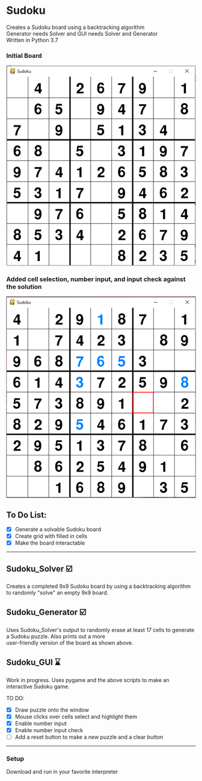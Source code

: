 # Sudoku
Creates a Sudoku board using a backtracking algorithm  
Generator needs Solver and GUI needs Solver and Generator  
Written in Python 3.7  

### Initial Board
![Example Board](Media/Sudoku_v2.PNG) 

### Added cell selection, number input, and input check against the solution
![Board](Media/Sudoku_2.PNG)

## To Do List:
- [x] Generate a solvable Sudoku board
- [x] Create grid with filled in cells
- [x] Make the board interactable

---

## Sudoku_Solver :ballot_box_with_check:
Creates a completed 9x9 Sudoku board by using a backtracking algorithm to randomly "solve" an empty 9x9 board.

## Sudoku_Generator :ballot_box_with_check:
Uses Sudoku_Solver's output to randomly erase at least 17 cells to generate a Sudoku puzzle. Also prints out a more  
user-friendly version of the board as shown above.

## Sudoku_GUI :hourglass:
Work in progress. Uses pygame and the above scripts to make an interactive Sudoku game.  

TO DO:
- [x] Draw puzzle onto the window
- [x] Mouse clicks over cells select and highlight them
- [x] Enable number input
- [x] Enable number input check
- [ ] Add a reset button to make a new puzzle and a clear button

---

### Setup
Download and run in your favorite interpreter
